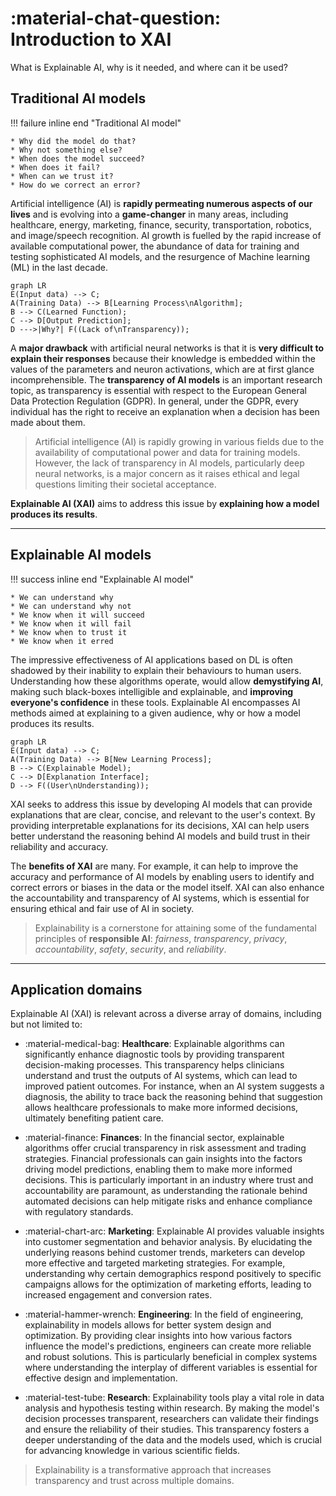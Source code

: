 # :material-chat-question: Introduction to XAI

What is Explainable AI, why is it needed, and where can it be used?

## Traditional AI models

!!! failure inline end "Traditional AI model"

    * Why did the model do that?
    * Why not something else?
    * When does the model succeed?
    * When does it fail?
    * When can we trust it?
    * How do we correct an error?

Artificial intelligence (AI) is **rapidly permeating numerous aspects of our lives** and is evolving into a
**game-changer** in many areas, including healthcare, energy, marketing, finance, security,
transportation, robotics, and image/speech recognition. AI growth is fuelled by the rapid increase of
available computational power, the abundance of data for training and testing sophisticated AI
models, and the resurgence of Machine learning (ML) in the last decade.


```mermaid
graph LR
E(Input data) --> C;
A(Training Data) --> B[Learning Process\nAlgorithm];
B --> C(Learned Function);
C --> D[Output Prediction];
D --->|Why?| F((Lack of\nTransparency));
```

A **major drawback** with artificial neural networks is that it is **very difficult to explain their responses**
because their knowledge is embedded within the values of the parameters and neuron activations,
which are at first glance incomprehensible. The **transparency of AI models** is an important research
topic, as transparency is essential with respect to the European General Data Protection Regulation
(GDPR). In general, under the GDPR, every individual has the right to receive an explanation when
a decision has been made about them.

> Artificial intelligence (AI) is rapidly growing in various fields due to the availability
of computational power and data for training models. However, the lack of transparency in
AI models, particularly deep neural networks, is a major concern as it raises ethical and legal questions
limiting their societal acceptance.

**Explainable AI (XAI)** aims to address this issue by **explaining how a model produces its
results**.

***

## Explainable AI models

!!! success inline end "Explainable AI model"

    * We can understand why
    * We can understand why not
    * We know when it will succeed
    * We know when it will fail
    * We know when to trust it
    * We know when it erred

The impressive effectiveness of AI applications based on DL is often shadowed by their inability to explain
their behaviours to human users. Understanding how these algorithms operate, would allow **demystifying AI**,
making such black-boxes intelligible and explainable, and **improving everyone's confidence** in these tools.
Explainable AI encompasses AI methods aimed at explaining to a given audience, why or how a model produces
its results.

```mermaid
graph LR
E(Input data) --> C;
A(Training Data) --> B[New Learning Process];
B --> C(Explainable Model);
C --> D[Explanation Interface];
D --> F((User\nUnderstanding));
```

XAI seeks to address this issue by developing AI models that can provide explanations that are clear, concise, and relevant to the user's context. By providing interpretable explanations for its decisions, XAI can help users better understand the reasoning behind AI models and build trust in their reliability and accuracy.

The **benefits of XAI** are many. For example, it can help to improve the accuracy and performance of
AI models by enabling users to identify and correct errors or biases in the data or the model itself.
XAI can also enhance the accountability and transparency of AI systems, which is essential for ensuring
ethical and fair use of AI in society.

> Explainability is a cornerstone for attaining some of the fundamental principles of **responsible AI**:
*fairness*, *transparency*, *privacy*, *accountability*, *safety*, *security*, and *reliability*.

---

## Application domains

Explainable AI (XAI) is relevant across a diverse array of domains, including but not limited to:

- :material-medical-bag: **Healthcare**: Explainable algorithms can significantly enhance diagnostic tools by providing transparent decision-making processes. This transparency helps clinicians understand and trust the outputs of AI systems, which can lead to improved patient outcomes. For instance, when an AI system suggests a diagnosis, the ability to trace back the reasoning behind that suggestion allows healthcare professionals to make more informed decisions, ultimately benefiting patient care.

- :material-finance: **Finances**: In the financial sector, explainable algorithms offer crucial transparency in risk assessment and trading strategies. Financial professionals can gain insights into the factors driving model predictions, enabling them to make more informed decisions. This is particularly important in an industry where trust and accountability are paramount, as understanding the rationale behind automated decisions can help mitigate risks and enhance compliance with regulatory standards.

- :material-chart-arc: **Marketing**: Explainable AI provides valuable insights into customer segmentation and behavior analysis. By elucidating the underlying reasons behind customer trends, marketers can develop more effective and targeted marketing strategies. For example, understanding why certain demographics respond positively to specific campaigns allows for the optimization of marketing efforts, leading to increased engagement and conversion rates.

- :material-hammer-wrench: **Engineering**: In the field of engineering, explainability in models allows for better system design and optimization. By providing clear insights into how various factors influence the model's predictions, engineers can create more reliable and robust solutions. This is particularly beneficial in complex systems where understanding the interplay of different variables is essential for effective design and implementation.

- :material-test-tube: **Research**: Explainability tools play a vital role in data analysis and hypothesis testing within research. By making the model's decision processes transparent, researchers can validate their findings and ensure the reliability of their studies. This transparency fosters a deeper understanding of the data and the models used, which is crucial for advancing knowledge in various scientific fields.

> Explainability is a transformative approach that increases transparency and trust across multiple domains.
